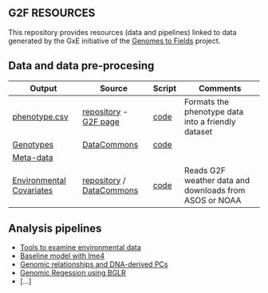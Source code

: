 ## G2F RESOURCES


This repository provides resources (data and pipelines) linked to data generated by the GxE initiative of the [Genomes to Fields](https://www.genomes2fields.org/) project.

## Data and data pre-procesing

|Output|Source|Script|Comments|
|------|------|------|--------|
|[phenotype.csv]()|[repository](https://github.com/QuantGen/G2F_RESOURCES/tree/main/Data/Phenotypes) - [G2F page](https://www.genomes2fields.org/resources/)|[code](https://github.com/QuantGen/G2F_RESOURCES/blob/main/phenotypes.md)|Formats the phenotype data into a friendly dataset|
|[Genotypes]()|[DataCommons]()|[code]()||
|[Meta-data]()||||
|[Environmental Covariates]()| [repository]() / [DataCommons]()|[code](https://github.com/QuantGen/G2F_RESOURCES/blob/main/Environmental_Covariates.md)|Reads G2F weather data and downloads from ASOS or NOAA|

## Analysis pipelines

 - [Tools to examine environmental data]()
 - [Baseline model with lme4]()
 - [Genomic relationships and DNA-derived PCs]()
 - [Genomic Regession using BGLR]()
 - [...]
 
